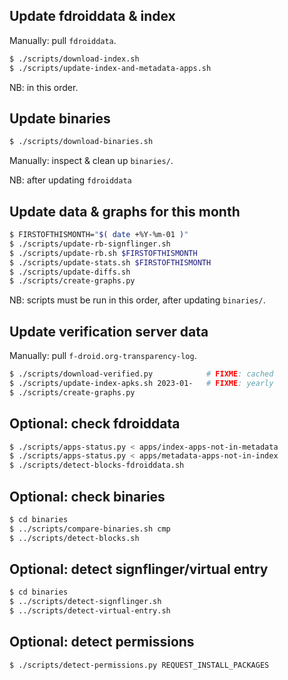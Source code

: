 ## Update fdroiddata & index

Manually: pull `fdroiddata`.

```sh
$ ./scripts/download-index.sh
$ ./scripts/update-index-and-metadata-apps.sh
```

NB: in this order.

## Update binaries

```sh
$ ./scripts/download-binaries.sh
```

Manually: inspect & clean up `binaries/`.

NB: after updating `fdroiddata`

## Update data & graphs for this month

```sh
$ FIRSTOFTHISMONTH="$( date +%Y-%m-01 )"
$ ./scripts/update-rb-signflinger.sh
$ ./scripts/update-rb.sh $FIRSTOFTHISMONTH
$ ./scripts/update-stats.sh $FIRSTOFTHISMONTH
$ ./scripts/update-diffs.sh
$ ./scripts/create-graphs.py
```

NB: scripts must be run in this order, after updating `binaries/`.

## Update verification server data

Manually: pull `f-droid.org-transparency-log`.

```sh
$ ./scripts/download-verified.py            # FIXME: cached
$ ./scripts/update-index-apks.sh 2023-01-   # FIXME: yearly
$ ./scripts/create-graphs.py
```

## Optional: check fdroiddata

```sh
$ ./scripts/apps-status.py < apps/index-apps-not-in-metadata
$ ./scripts/apps-status.py < apps/metadata-apps-not-in-index
$ ./scripts/detect-blocks-fdroiddata.sh
```

## Optional: check binaries

```sh
$ cd binaries
$ ../scripts/compare-binaries.sh cmp
$ ../scripts/detect-blocks.sh
```

## Optional: detect signflinger/virtual entry

```sh
$ cd binaries
$ ../scripts/detect-signflinger.sh
$ ../scripts/detect-virtual-entry.sh
```

## Optional: detect permissions

```sh
$ ./scripts/detect-permissions.py REQUEST_INSTALL_PACKAGES
```
